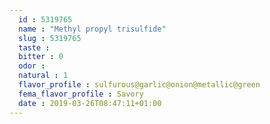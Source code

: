 ```yaml
---
  id : 5319765
  name : "Methyl propyl trisulfide"
  slug : 5319765
  taste : 
  bitter : 0
  odor : 
  natural : 1
  flavor_profile : sulfurous@garlic@onion@metallic@green
  fema_flavor_profile : Savory
  date : 2019-03-26T08:47:11+01:00
---
```



